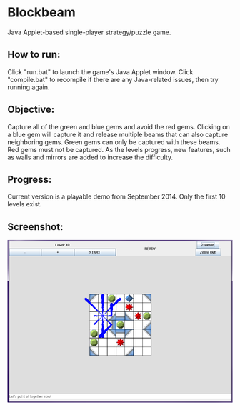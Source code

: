 # Blockbeam
Java Applet-based single-player strategy/puzzle game.

## How to run:
Click "run.bat" to launch the game's Java Applet window.
Click "compile.bat" to recompile if there are any Java-related issues, then try running again.

## Objective:
Capture all of the green and blue gems and avoid the red gems. Clicking on a blue gem will capture it and release multiple beams that can also capture neighboring gems. Green gems can only be captured with these beams. Red gems must not be captured. As the levels progress, new features, such as walls and mirrors are added to increase the difficulty.

## Progress:
Current version is a playable demo from September 2014. Only the first 10 levels exist.

## Screenshot:

![Demo screenshot](img/BlockbeamDemo.png)

